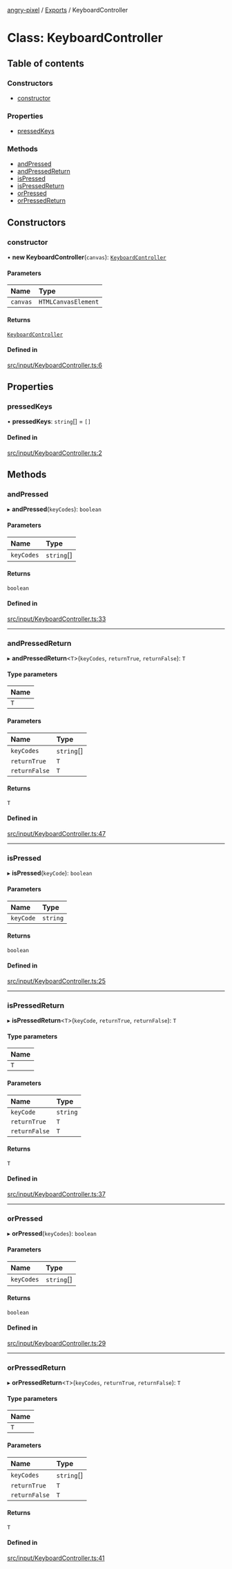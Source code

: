[angry-pixel](../README.md) / [Exports](../modules.md) / KeyboardController

# Class: KeyboardController

## Table of contents

### Constructors

- [constructor](KeyboardController.md#constructor)

### Properties

- [pressedKeys](KeyboardController.md#pressedkeys)

### Methods

- [andPressed](KeyboardController.md#andpressed)
- [andPressedReturn](KeyboardController.md#andpressedreturn)
- [isPressed](KeyboardController.md#ispressed)
- [isPressedReturn](KeyboardController.md#ispressedreturn)
- [orPressed](KeyboardController.md#orpressed)
- [orPressedReturn](KeyboardController.md#orpressedreturn)

## Constructors

### constructor

• **new KeyboardController**(`canvas`): [`KeyboardController`](KeyboardController.md)

#### Parameters

| Name | Type |
| :------ | :------ |
| `canvas` | `HTMLCanvasElement` |

#### Returns

[`KeyboardController`](KeyboardController.md)

#### Defined in

[src/input/KeyboardController.ts:6](https://github.com/angry-pixel-studio/angry-pixel-engine/blob/2e7a4eb/src/input/KeyboardController.ts#L6)

## Properties

### pressedKeys

• **pressedKeys**: `string`[] = `[]`

#### Defined in

[src/input/KeyboardController.ts:2](https://github.com/angry-pixel-studio/angry-pixel-engine/blob/2e7a4eb/src/input/KeyboardController.ts#L2)

## Methods

### andPressed

▸ **andPressed**(`keyCodes`): `boolean`

#### Parameters

| Name | Type |
| :------ | :------ |
| `keyCodes` | `string`[] |

#### Returns

`boolean`

#### Defined in

[src/input/KeyboardController.ts:33](https://github.com/angry-pixel-studio/angry-pixel-engine/blob/2e7a4eb/src/input/KeyboardController.ts#L33)

___

### andPressedReturn

▸ **andPressedReturn**<`T`\>(`keyCodes`, `returnTrue`, `returnFalse`): `T`

#### Type parameters

| Name |
| :------ |
| `T` |

#### Parameters

| Name | Type |
| :------ | :------ |
| `keyCodes` | `string`[] |
| `returnTrue` | `T` |
| `returnFalse` | `T` |

#### Returns

`T`

#### Defined in

[src/input/KeyboardController.ts:47](https://github.com/angry-pixel-studio/angry-pixel-engine/blob/2e7a4eb/src/input/KeyboardController.ts#L47)

___

### isPressed

▸ **isPressed**(`keyCode`): `boolean`

#### Parameters

| Name | Type |
| :------ | :------ |
| `keyCode` | `string` |

#### Returns

`boolean`

#### Defined in

[src/input/KeyboardController.ts:25](https://github.com/angry-pixel-studio/angry-pixel-engine/blob/2e7a4eb/src/input/KeyboardController.ts#L25)

___

### isPressedReturn

▸ **isPressedReturn**<`T`\>(`keyCode`, `returnTrue`, `returnFalse`): `T`

#### Type parameters

| Name |
| :------ |
| `T` |

#### Parameters

| Name | Type |
| :------ | :------ |
| `keyCode` | `string` |
| `returnTrue` | `T` |
| `returnFalse` | `T` |

#### Returns

`T`

#### Defined in

[src/input/KeyboardController.ts:37](https://github.com/angry-pixel-studio/angry-pixel-engine/blob/2e7a4eb/src/input/KeyboardController.ts#L37)

___

### orPressed

▸ **orPressed**(`keyCodes`): `boolean`

#### Parameters

| Name | Type |
| :------ | :------ |
| `keyCodes` | `string`[] |

#### Returns

`boolean`

#### Defined in

[src/input/KeyboardController.ts:29](https://github.com/angry-pixel-studio/angry-pixel-engine/blob/2e7a4eb/src/input/KeyboardController.ts#L29)

___

### orPressedReturn

▸ **orPressedReturn**<`T`\>(`keyCodes`, `returnTrue`, `returnFalse`): `T`

#### Type parameters

| Name |
| :------ |
| `T` |

#### Parameters

| Name | Type |
| :------ | :------ |
| `keyCodes` | `string`[] |
| `returnTrue` | `T` |
| `returnFalse` | `T` |

#### Returns

`T`

#### Defined in

[src/input/KeyboardController.ts:41](https://github.com/angry-pixel-studio/angry-pixel-engine/blob/2e7a4eb/src/input/KeyboardController.ts#L41)
